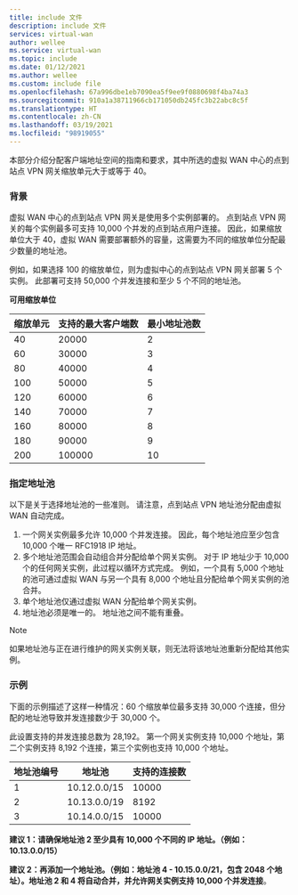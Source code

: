 ```yaml
---
title: include 文件
description: include 文件
services: virtual-wan
author: wellee
ms.service: virtual-wan
ms.topic: include
ms.date: 01/12/2021
ms.author: wellee
ms.custom: include file
ms.openlocfilehash: 67a996dbe1eb7090ea5f9ee9f0880698f4ba74a3
ms.sourcegitcommit: 910a1a38711966cb171050db245fc3b22abc8c5f
ms.translationtype: HT
ms.contentlocale: zh-CN
ms.lasthandoff: 03/19/2021
ms.locfileid: "98919055"
---
```

本部分介绍分配客户端地址空间的指南和要求，其中所选的虚拟 WAN 中心的点到站点 VPN 网关缩放单元大于或等于 40。

### <a name="background"></a>背景

虚拟 WAN 中心的点到站点 VPN 网关是使用多个实例部署的。 点到站点 VPN 网关的每个实例最多可支持 10,000 个并发的点到站点用户连接。 因此，如果缩放单位大于 40，虚拟 WAN 需要部署额外的容量，这需要为不同的缩放单位分配最少数量的地址池。

例如，如果选择 100 的缩放单位，则为虚拟中心的点到站点 VPN 网关部署 5 个实例。 此部署可支持 50,000 个并发连接和至少 5 个不同的地址池。

**可用缩放单位**

| 缩放单元 | 支持的最大客户端数 | 最小地址池数 |
|--- |--- |--- |
| 40 | 20000 | 2 |
| 60 | 30000 | 3 |
| 80 | 40000 | 4 |
| 100 | 50000 | 5 |
| 120 | 60000 | 6 |
| 140 | 70000 | 7 |
| 160 | 80000 | 8 |
| 180 | 90000 | 9 |
| 200 | 100000 | 10 |

### <a name="specifying-address-pools"></a>指定地址池

以下是关于选择地址池的一些准则。 请注意，点到站点 VPN 地址池分配由虚拟 WAN 自动完成。

1. 一个网关实例最多允许 10,000 个并发连接。 因此，每个地址池应至少包含 10,000 个唯一 RFC1918 IP 地址。
1. 多个地址池范围会自动组合并分配给单个网关实例。 对于 IP 地址少于 10,000 个的任何网关实例，此过程以循环方式完成。 例如，一个具有 5,000 个地址的池可通过虚拟 WAN 与另一个具有 8,000 个地址且分配给单个网关实例的池合并。
1. 单个地址池仅通过虚拟 WAN 分配给单个网关实例。
1. 地址池必须是唯一的。 地址池之间不能有重叠。

> [!NOTE] 
> 如果地址池与正在进行维护的网关实例关联，则无法将该地址池重新分配给其他实例。

### <a name="example"></a>示例 

下面的示例描述了这样一种情况：60 个缩放单位最多支持 30,000 个连接，但分配的地址池导致并发连接数少于 30,000 个。

此设置支持的并发连接总数为 28,192。 第一个网关实例支持 10,000 个地址，第二个实例支持 8,192 个连接，第三个实例也支持 10,000 个地址。

| 地址池编号 | 地址池 | 支持的连接数 |
|--- |--- |--- |
| 1 | 10.12.0.0/15 | 10000 |
| 2 | 10.13.0.0/19 | 8192 |
| 3 | 10.14.0.0/15 | 10000|

**建议 1：请确保地址池 2 至少具有 10,000 个不同的 IP 地址。（例如：10.13.0.0/15）**

**建议 2：再添加一个地址池。（例如：地址池 4 - 10.15.0.0/21，包含 2048 个地址）。地址池 2 和 4 将自动合并，并允许网关实例支持 10,000 个并发连接**。
